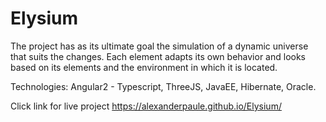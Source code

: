 # Elysium

The project has as its ultimate goal the simulation of a dynamic universe that suits the changes. Each element adapts its own behavior and looks based on its elements and the environment in which it is located.

Technologies: Angular2 - Typescript, ThreeJS, JavaEE, Hibernate, Oracle.


Click link for live project
https://alexanderpaule.github.io/Elysium/
